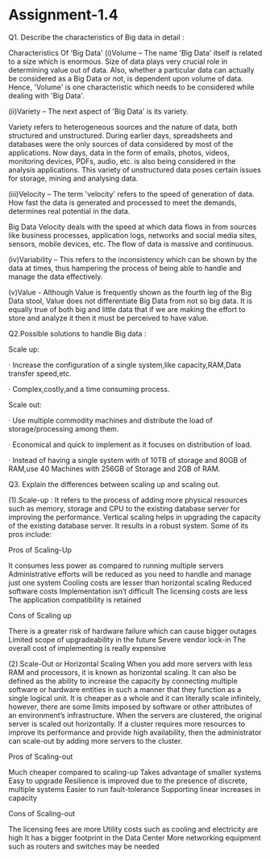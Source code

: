 # Assignment-1.4


Q1. Describe the characteristics of Big data in detail :

Characteristics Of 'Big Data' (i)Volume – The name 'Big Data' itself is related to a size which is enormous. Size of data plays very crucial role in determining value out of data. Also, whether a particular data can actually be considered as a Big Data or not, is dependent upon volume of data. Hence, 'Volume' is one characteristic which needs to be considered while dealing with 'Big Data'.

(ii)Variety – The next aspect of 'Big Data' is its variety.

Variety refers to heterogeneous sources and the nature of data, both structured and unstructured. During earlier days, spreadsheets and databases were the only sources of data considered by most of the applications. Now days, data in the form of emails, photos, videos, monitoring devices, PDFs, audio, etc. is also being considered in the analysis applications. This variety of unstructured data poses certain issues for storage, mining and analysing data.

(iii)Velocity – The term 'velocity' refers to the speed of generation of data. How fast the data is generated and processed to meet the demands, determines real potential in the data.

Big Data Velocity deals with the speed at which data flows in from sources like business processes, application logs, networks and social media sites, sensors, mobile devices, etc. The flow of data is massive and continuous.

(iv)Variability – This refers to the inconsistency which can be shown by the data at times, thus hampering the process of being able to handle and manage the data effectively.

(v)Value - Although Value is frequently shown as the fourth leg of the Big Data stool, Value does not differentiate Big Data from not so big data. It is equally true of both big and little data that if we are making the effort to store and analyze it then it must be perceived to have value.

Q2.Possible solutions to handle Big data :

Scale up:

· Increase the configuration of a single system,like capacity,RAM,Data transfer speed,etc.

· Complex,costly,and a time consuming process.

Scale out:

· Use multiple commodity machines and distribute the load of storage/processing among them.

· Economical and quick to implement as it focuses on distribution of load.

· Instead of having a single system with of 10TB of storage and 80GB of RAM,use 40 Machines with 256GB of Storage and 2GB of RAM.

Q3. Explain the differences between scaling up and scaling out.

(1).Scale-up : It refers to the process of adding more physical resources such as memory, storage and CPU to the existing database server for improving the performance. Vertical scaling helps in upgrading the capacity of the existing database server. It results in a robust system. Some of its pros include:

Pros of Scaling-Up

It consumes less power as compared to running multiple servers Administrative efforts will be reduced as you need to handle and manage just one system Cooling costs are lesser than horizontal scaling Reduced software costs Implementation isn’t difficult The licensing costs are less The application compatibility is retained

Cons of Scaling up

There is a greater risk of hardware failure which can cause bigger outages Limited scope of upgradeability in the future Severe vendor lock-in The overall cost of implementing is really expensive

(2).Scale-Out or Horizontal Scaling When you add more servers with less RAM and processors, it is known as horizontal scaling. It can also be defined as the ability to increase the capacity by connecting multiple software or hardware entities in such a manner that they function as a single logical unit. It is cheaper as a whole and it can literally scale infinitely, however, there are some limits imposed by software or other attributes of an environment’s infrastructure. When the servers are clustered, the original server is scaled out horizontally. If a cluster requires more resources to improve its performance and provide high availability, then the administrator can scale-out by adding more servers to the cluster.

Pros of Scaling-out

Much cheaper compared to scaling-up Takes advantage of smaller systems Easy to upgrade Resilience is improved due to the presence of discrete, multiple systems Easier to run fault-tolerance Supporting linear increases in capacity

Cons of Scaling-out

The licensing fees are more Utility costs such as cooling and electricity are high It has a bigger footprint in the Data Center More networking equipment such as routers and switches may be needed


